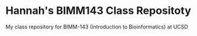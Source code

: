 # Hannah's BIMM143 Class Repositoty
My class repository for BIMM-143 (Introduction to Bioinformatics) at UCSD
